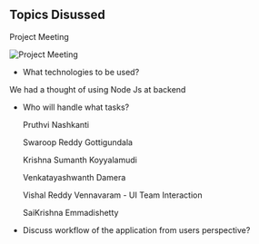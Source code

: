 ## Topics Disussed

Project Meeting 

![Project Meeting](https://github.com/KHARIKA17/NWMSU_Gaming-App/blob/master/DesignArchitecture/Team%20Meeting-1.png?raw=true)

* What technologies to be used?

We had a thought of using Node Js at backend

* Who will handle what tasks?

   Pruthvi Nashkanti
   
   Swaroop Reddy Gottigundala
   
   Krishna Sumanth Koyyalamudi
   
   Venkatayashwanth Damera
   
   Vishal Reddy Vennavaram - UI Team Interaction
   
   SaiKrishna Emmadishetty
   
* Discuss workflow of the application from users perspective?

